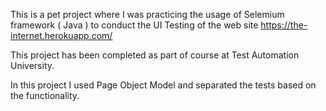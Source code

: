 This is a pet project where I was practicing the usage of Selemium framework ( Java ) to
conduct the UI Testing of the web site https://the-internet.herokuapp.com/

This project has been completed as part of course at Test Automation University.

In this project I used Page Object Model and separated the tests based on the functionality.
